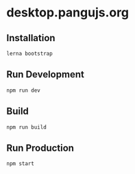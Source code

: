 # desktop.pangujs.org

## Installation

```
lerna bootstrap
```

## Run Development

```
npm run dev
```

## Build

```
npm run build
```

## Run Production

```
npm start
```
